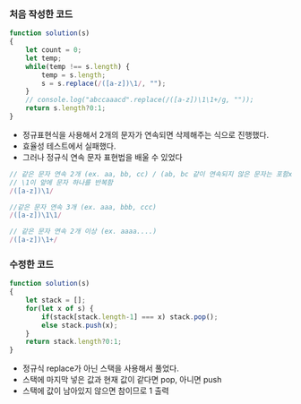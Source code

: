 ### 처음 작성한 코드

```jsx
function solution(s)
{
    let count = 0;
    let temp;
    while(temp !== s.length) {
        temp = s.length;
        s = s.replace(/([a-z])\1/, "");
    }
    // console.log("abccaaacd".replace(/([a-z])\1\1+/g, ""));
    return s.length?0:1;
}
```

- 정규표현식을 사용해서 2개의 문자가 연속되면 삭제해주는 식으로 진행했다.
- 효율성 테스트에서 실패했다.
- 그러나 정규식 연속 문자 표현법을 배울 수 있었다

```jsx
// 같은 문자 연속 2개 (ex. aa, bb, cc) / (ab, bc 같이 연속되지 않은 문자는 포함x)
// \1이 앞에 문자 하나를 반복함
/([a-z])\1/

//같은 문자 연속 3개 (ex. aaa, bbb, ccc)
/([a-z])\1\1/

// 같은 문자 연속 2개 이상 (ex. aaaa....)
/([a-z])\1+/
```

### 수정한 코드

```jsx
function solution(s)
{
    let stack = [];
    for(let x of s) {
        if(stack[stack.length-1] === x) stack.pop();
        else stack.push(x);
    }
    return stack.length?0:1;
}
```

- 정규식 replace가 아닌 스택을 사용해서 풀었다.
- 스택에 마지막 넣은 값과 현재 값이 같다면 pop, 아니면 push
- 스택에 값이 남아있지 않으면 참이므로 1 출력